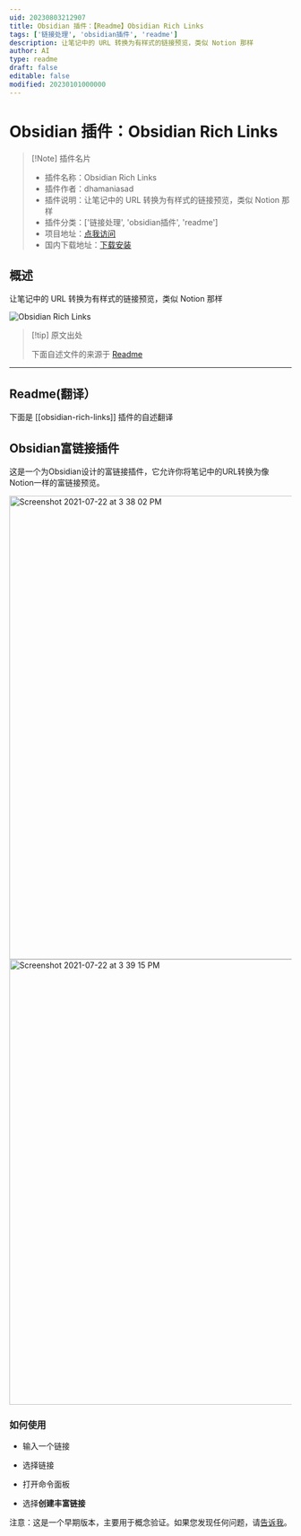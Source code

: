 ```yaml
---
uid: 20230803212907
title: Obsidian 插件：【Readme】Obsidian Rich Links
tags: ['链接处理', 'obsidian插件', 'readme']
description: 让笔记中的 URL 转换为有样式的链接预览，类似 Notion 那样
author: AI
type: readme
draft: false
editable: false
modified: 20230101000000
---
```


# Obsidian 插件：Obsidian Rich Links

> [!Note] 插件名片
> - 插件名称：Obsidian Rich Links
> - 插件作者：dhamaniasad
> - 插件说明：让笔记中的 URL 转换为有样式的链接预览，类似 Notion 那样
> - 插件分类：['链接处理', 'obsidian插件', 'readme']
> - 项目地址：[点我访问](https://github.com/dhamaniasad/obsidian-rich-links)
> - 国内下载地址：[下载安装](https://pkmer.cn/products/plugin/pluginMarket/?obsidian-rich-links)

## 概述

让笔记中的 URL 转换为有样式的链接预览，类似 Notion 那样

![Obsidian Rich Links](https://cdn.pkmer.cn/covers/obsidian-rich-links.PNG!pkmer)

> [!tip] 原文出处
> 
>下面自述文件的来源于 [Readme](https://ghproxy.net/https://raw.githubusercontent.com/dhamaniasad/obsidian-rich-links/master/README.md)
> 

---

## Readme(翻译）

下面是 [[obsidian-rich-links]] 插件的自述翻译



## Obsidian富链接插件

这是一个为Obsidian设计的富链接插件，它允许你将笔记中的URL转换为像Notion一样的富链接预览。

<img width="826" alt="Screenshot 2021-07-22 at 3 38 02 PM" src="https://user-images.githubusercontent.com/4560482/126623044-046aaa58-a88b-4152-92ed-a681fc72b043.png">

<img width="794" alt="Screenshot 2021-07-22 at 3 39 15 PM" src="https://user-images.githubusercontent.com/4560482/126623210-85baaa93-d8c0-45b3-a84e-9d3cb4b00919.png">

### 如何使用

* 输入一个链接

* 选择链接

* 打开命令面板

* 选择**创建丰富链接**





注意：这是一个早期版本，主要用于概念验证。如果您发现任何问题，请[告诉我](https://github.com/dhamaniasad/obsidian-rich-links/issues)。



